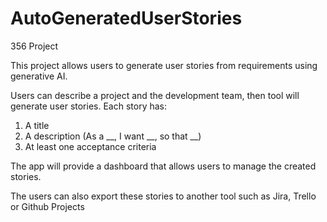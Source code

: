 # AutoGeneratedUserStories
356 Project

This project allows users to generate user stories from requirements using generative AI.

Users can describe a project and the development team, then tool will generate user stories. Each story has:

1. A title
2. A description (As a __, I want __, so that __)
3. At least one acceptance criteria

The app will provide a dashboard that allows users to manage the created stories. 

The users can also export these stories to another tool such as Jira, Trello or Github Projects
